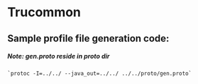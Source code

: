 # Trucommon

## Sample profile file generation code:
##### Note: gen.proto reside in proto dir
```Shell
`protoc -I=../../ --java_out=../../ ../../proto/gen.proto`
